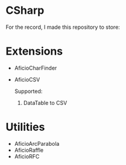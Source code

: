 # CSharp

For the record, I made this repository to store:

# Extensions

+ AficioCharFinder
+ AficioCSV

  Supported:
  1. DataTable to CSV

# Utilities

+ AficioArcParabola
+ AficioRaffle
+ AficioRFC
